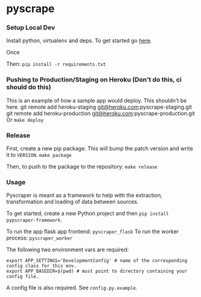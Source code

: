# pyscrape

### Setup Local Dev
Install python, virtualenv and deps. To get started go [here](https://realpython.com/blog/python/flask-by-example-part-1-project-setup).

Once

Then: `pip install -r requirements.txt`

### Pushing to Production/Staging on Heroku (Don't do this, ci should do this)
This is an example of how a sample app would deploy. This shouldn't be here.
git remote add heroku-staging git@heroku.com:pyscrape-staging.git
git remote add heroku-production git@heroku.com:pyscrape-production.git
Or
`make deploy`

### Release
First, create a new pip package. This will bump the patch version and write it to `VERSION`.
`make package`

Then, to push to the package to the repository:
`make release`

### Usage
Pyscraper is meant as a framework to help with the extraction, transformation and loading of data between sources.

To get started, create a new Python project and then `pip install pypscraper-framework`.

To run the app flask app frontend: `pyscraper_flask`
To run the worker process: `pyscraper_worker`

The following two environment vars are required:
```
export APP_SETTINGS='DevelopmentConfig' # name of the corresponding config class for this env.
export APP_BASEDIR=$(pwd) # must point to directory containing your config file.
```

A config file is also required. See `config.py.example`.

